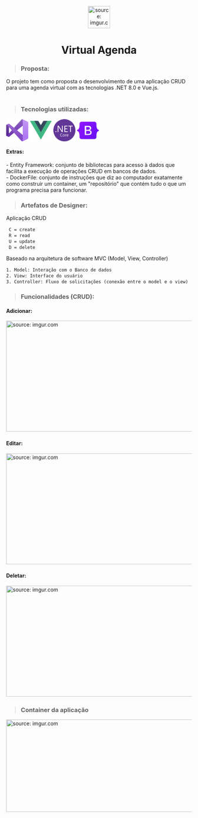 <div align="center">
<img src="https://i.imgur.com/hTLSOuo.png" title="source: imgur.com" width="60px"  height="60px" />
</div>

<div align = center> 

# Virtual Agenda
</div>

><h3>Proposta:</h3>
 O projeto tem como proposta o desenvolvimento de uma aplicação CRUD para uma agenda virtual com as tecnologias .NET 8.0 e Vue.js.
<br>
<br>

><h3>Tecnologias utilizadas:</h3>

<div align="start">
     <img align="center" alt="VisualStudio" src="https://github.com/devicons/devicon/blob/master/icons/visualstudio/visualstudio-original.svg" width="60px" height="60px"/>
     <img align="center" alt="Vue.js" src="https://github.com/devicons/devicon/blob/master/icons/vuejs/vuejs-original.svg" width="60px" height="60px"/>
     <img align="center" alt=".NET" src="https://github.com/devicons/devicon/blob/master/icons/dotnetcore/dotnetcore-original.svg" width="60px" height="60px"/>
     <img align="center" alt="Bootstrap" src="https://github.com/devicons/devicon/blob/master/icons/bootstrap/bootstrap-original.svg" width="60px" height="60px"/>
</div>

<h4>Extras:</h4>
 - Entity Framework: conjunto de bibliotecas para acesso à dados que facilita 
 a execução de operações CRUD em bancos de dados.
 <br>
 - DockerFile: conjunto de instruções que diz ao computador exatamente como construir um
 container, um "repositório" que contém tudo o que um programa precisa para funcionar.

><h3> Artefatos de Designer: </h3>

   Aplicação CRUD

     C = create
     R = read
     U = update
     D = delete

   Baseado na arquitetura de software MVC (Model, View, Controller)

    1. Model: Interação com o Banco de dados
    2. View: Interface do usuário
    3. Controller: Fluxo de solicitações (conexão entre o model e o view)
    
><h3>Funcionalidades (CRUD):</h3>
<h4>Adicionar:</h4>
<img src="https://i.imgur.com/Nq6Enuf.gif" title="source: imgur.com" width="600px" height="300px" />
<h4>Editar:</h4>
<img src="https://i.imgur.com/nseZlZT.gif" title="source: imgur.com" width="600px" height="300px"/>
<h4>Deletar:</h4>
<img src="https://i.imgur.com/gbzysbX.gif" title="source: imgur.com" width="600px" height="300px"/>

><h3>Container da aplicação</h3>
<img src="https://i.imgur.com/0m4NVGI.png" title="source: imgur.com" width="800px"  height="250px" />
